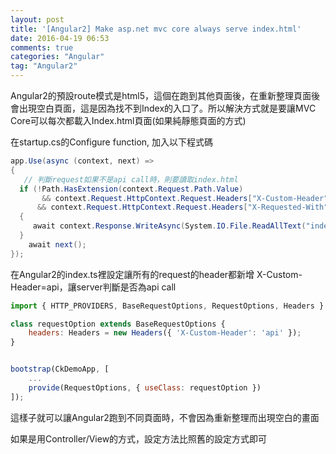 ```yaml
---
layout: post
title: '[Angular2] Make asp.net mvc core always serve index.html'
date: 2016-04-19 06:53
comments: true
categories: "Angular"
tag: "Angular2"
---
```

Angular2的預設route模式是html5，這個在跑到其他頁面後，在重新整理頁面後會出現空白頁面，這是因為找不到Index的入口了。所以解決方式就是要讓MVC Core可以每次都載入Index.html頁面(如果純靜態頁面的方式)

在startup.cs的Configure function, 加入以下程式碼

```cs
app.Use(async (context, next) =>
{
   // 判斷request如果不是api call時，則要讀取index.html
  if (!Path.HasExtension(context.Request.Path.Value) 
       && context.Request.HttpContext.Request.Headers["X-Custom-Header"] != "api"
      && context.Request.HttpContext.Request.Headers["X-Requested-With"] != "XMLHttpRequest")
  {
 	 await context.Response.WriteAsync(System.IO.File.ReadAllText("index.html"));
  }
	await next();
});
```

在Angular2的index.ts裡設定讓所有的request的header都新增 X-Custom-Header=api，讓server判斷是否為api call

```js
import { HTTP_PROVIDERS, BaseRequestOptions, RequestOptions, Headers } from 'angular2/http';

class requestOption extends BaseRequestOptions {
    headers: Headers = new Headers({ 'X-Custom-Header': 'api' });
}


bootstrap(CkDemoApp, [
    ...
    provide(RequestOptions, { useClass: requestOption })
]);
```

這樣子就可以讓Angular2跑到不同頁面時，不會因為重新整理而出現空白的畫面

如果是用Controller/View的方式，設定方法比照舊的設定方式即可